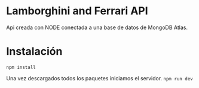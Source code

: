 # Lamborghini and Ferrari API
Api creada con NODE conectada a una base de datos de MongoDB Atlas. 

# Instalación
`npm install`

Una vez descargados todos los paquetes iniciamos el servidor.
`npm run dev`